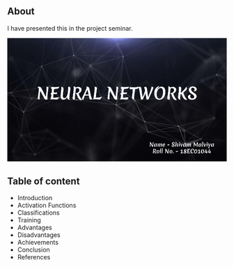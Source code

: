 ## About
I have presented this in the project seminar.

<p align="center">
  <img src="images/NeuralNetwork.png">
</p>

## Table of content

- Introduction
- Activation Functions
- Classifications
- Training
- Advantages
- Disadvantages
- Achievements
- Conclusion
- References
